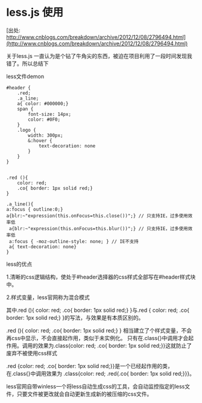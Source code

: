 less.js 使用
============

[出处: http://www.cnblogs.com/breakdown/archive/2012/12/08/2796494.html](http://www.cnblogs.com/breakdown/archive/2012/12/08/2796494.html)

关于less.js 一直认为是个钻了牛角尖的东西，被迫在项目利用了一段时间发现我错了。所以总结下

less文件demon

~~~~ {.brush:css;gutter:false;}
#header {
    .red;
    .a_line;
    a{ color: #000000;}
    span {
        font-size: 14px;
        color: #0F0;
    }
    .logo {
        width: 300px;
        &:hover {
            text-decoration: none
        }
    }
}


.red (){
    color: red;
    .co{ border: 1px solid red;}
}

.a_line(){
a:focus { outline:0;}
a{blr:~"expression(this.onFocus=this.close())";} // 只支持IE，过多使用效率低 
 a{blr:~"expression(this.onFocus=this.blur())";} // 只支持IE，过多使用效率低 
 a:focus { -moz-outline-style: none; } // IE不支持 
 a{ text-decoration: none}
}
~~~~

 less的优点

1.清晰的css逻辑结构，使处于\#header选择器的css样式全部写在\#header样式块中。

2.样式变量，less官网称为混合模式

其中.red (){ color: red; .co{ border: 1px solid red;} }与.red { color: red; .co{ border: 1px solid red;} }的写法，与效果是有本质区别的。

.red (){ color: red; .co{ border: 1px solid red;} } 相当建立了个样式变量，不会再css中显示，不会直接起作用，类似于未实例化。 只有在.class{}中调用才会起作用。调用的效果为.class{color: red; .co{ border: 1px solid red;}}这就防止了废弃不被使用css样式

.red {color: red; .co{ border: 1px solid red;}}是一个已经起作用的类，在.class{}中调用效果为 .class{color: red; .red{.co{ border: 1px solid red;}}}。

 

less官网自带winless一个将less自动生成css的工具，会自动监控指定的less文件，只要文件被更改就会自动更新生成新的被压缩的css文件。
